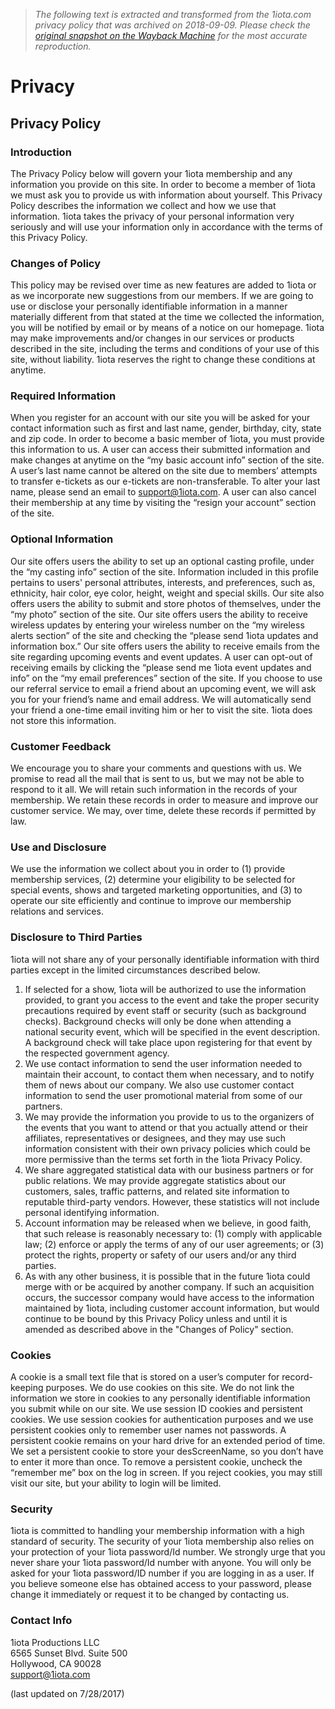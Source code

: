 > *The following text is extracted and transformed from the 1iota.com privacy policy that was archived on 2018-09-09. Please check the [original snapshot on the Wayback Machine](https://web.archive.org/web/20180909133115id_/https%3A//1iota.com/Company/Privacy) for the most accurate reproduction.*

# Privacy

## Privacy Policy

### Introduction

The Privacy Policy below will govern your 1iota membership and any information you provide on this site. In order to become a member of 1iota we must ask you to provide us with information about yourself. This Privacy Policy describes the information we collect and how we use that information. 1iota takes the privacy of your personal information very seriously and will use your information only in accordance with the terms of this Privacy Policy. 

### Changes of Policy 

This policy may be revised over time as new features are added to 1iota or as we incorporate new suggestions from our members. If we are going to use or disclose your personally identifiable information in a manner materially different from that stated at the time we collected the information, you will be notified by email or by means of a notice on our homepage. 1iota may make improvements and/or changes in our services or products described in the site, including the terms and conditions of your use of this site, without liability. 1iota reserves the right to change these conditions at anytime. 

### Required Information

When you register for an account with our site you will be asked for your contact information such as first and last name, gender, birthday, city, state and zip code. In order to become a basic member of 1iota, you must provide this information to us. A user can access their submitted information and make changes at anytime on the “my basic account info” section of the site. A user’s last name cannot be altered on the site due to members’ attempts to transfer e-tickets as our e-tickets are non-transferable. To alter your last name, please send an email to [support@1iota.com](mailto:support@1iota.com). A user can also cancel their membership at any time by visiting the “resign your account” section of the site. 

### Optional Information

Our site offers users the ability to set up an optional casting profile, under the “my casting info” section of the site. Information included in this profile pertains to users' personal attributes, interests, and preferences, such as, ethnicity, hair color, eye color, height, weight and special skills. Our site also offers users the ability to submit and store photos of themselves, under the “my photo” section of the site. Our site offers users the ability to receive wireless updates by entering your wireless number on the “my wireless alerts section” of the site and checking the “please send 1iota updates and information box.” Our site offers users the ability to receive emails from the site regarding upcoming events and event updates. A user can opt-out of receiving emails by clicking the “please send me 1iota event updates and info” on the “my email preferences” section of the site. If you choose to use our referral service to email a friend about an upcoming event, we will ask you for your friend’s name and email address. We will automatically send your friend a one-time email inviting him or her to visit the site. 1iota does not store this information. 

### Customer Feedback

We encourage you to share your comments and questions with us. We promise to read all the mail that is sent to us, but we may not be able to respond to it all. We will retain such information in the records of your membership. We retain these records in order to measure and improve our customer service. We may, over time, delete these records if permitted by law. 

### Use and Disclosure

We use the information we collect about you in order to (1) provide membership services, (2) determine your eligibility to be selected for special events, shows and targeted marketing opportunities, and (3) to operate our site efficiently and continue to improve our membership relations and services.

### Disclosure to Third Parties

1iota will not share any of your personally identifiable information with third parties except in the limited circumstances described below. 

  1. If selected for a show, 1iota will be authorized to use the information provided, to grant you access to the event and take the proper security precautions required by event staff or security (such as background checks). Background checks will only be done when attending a national security event, which will be specified in the event description. A background check will take place upon registering for that event by the respected government agency. 
  2. We use contact information to send the user information needed to maintain their account, to contact them when necessary, and to notify them of news about our company. We also use customer contact information to send the user promotional material from some of our partners. 
  3. We may provide the information you provide to us to the organizers of the events that you want to attend or that you actually attend or their affiliates, representatives or designees, and they may use such information consistent with their own privacy policies which could be more permissive than the terms set forth in the 1iota Privacy Policy.
  4. We share aggregated statistical data with our business partners or for public relations. We may provide aggregate statistics about our customers, sales, traffic patterns, and related site information to reputable third-party vendors. However, these statistics will not include personal identifying information. 
  5. Account information may be released when we believe, in good faith, that such release is reasonably necessary to: (1) comply with applicable law; (2) enforce or apply the terms of any of our user agreements; or (3) protect the rights, property or safety of our users and/or any third parties. 
  6. As with any other business, it is possible that in the future 1iota could merge with or be acquired by another company. If such an acquisition occurs, the successor company would have access to the information maintained by 1iota, including customer account information, but would continue to be bound by this Privacy Policy unless and until it is amended as described above in the "Changes of Policy" section. 



### Cookies

A cookie is a small text file that is stored on a user’s computer for record-keeping purposes. We do use cookies on this site. We do not link the information we store in cookies to any personally identifiable information you submit while on our site. We use session ID cookies and persistent cookies. We use session cookies for authentication purposes and we use persistent cookies only to remember user names not passwords. A persistent cookie remains on your hard drive for an extended period of time. We set a persistent cookie to store your desScreenName, so you don’t have to enter it more than once. To remove a persistent cookie, uncheck the “remember me” box on the log in screen. If you reject cookies, you may still visit our site, but your ability to login will be limited. 

### Security

1iota is committed to handling your membership information with a high standard of security. The security of your 1iota membership also relies on your protection of your 1iota password/Id number. We strongly urge that you never share your 1iota password/Id number with anyone. You will only be asked for your 1iota password/ID number if you are logging in as a user. If you believe someone else has obtained access to your password, please change it immediately or request it to be changed by contacting us. 

### Contact Info

1iota Productions LLC  
6565 Sunset Blvd. Suite 500  
Hollywood, CA 90028  
[support@1iota.com](mailto:support@1iota.com)

(last updated on 7/28/2017)
